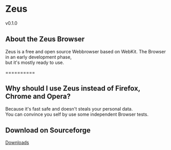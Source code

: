 <h1>Zeus</h1>
v0.1.0

<h2>About the Zeus Browser</h2>

Zeus is a free and open source Webbrowser based on WebKit. The Browser in an early development phase, <br> 
but it's mostly ready to use.

==========

<h2>Why should I use Zeus instead of Firefox, Chrome and Opera?</h2>

Because it's fast safe and doesn't steals your personal data.<br>
You can convince you self by use some independent Browser tests.

<h2>Download on Sourceforge</h2>
<a href="https://sourceforge.net/projects/zeusbrowser/files/?source=navbar">Downloads</a>
